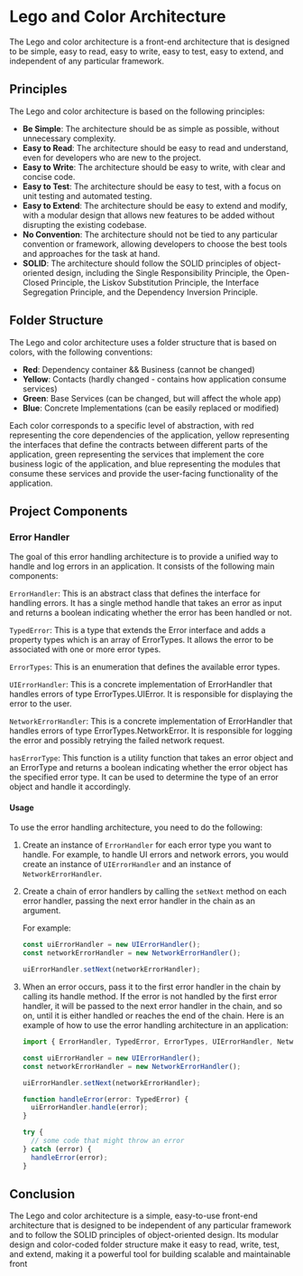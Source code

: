 # Lego and Color Architecture

The Lego and color architecture is a front-end architecture that is designed to be simple, easy to read, easy to write, easy to test, easy to extend, and independent of any particular framework.

## Principles

The Lego and color architecture is based on the following principles:

- **Be Simple**: The architecture should be as simple as possible, without unnecessary complexity.
- **Easy to Read**: The architecture should be easy to read and understand, even for developers who are new to the project.
- **Easy to Write**: The architecture should be easy to write, with clear and concise code.
- **Easy to Test**: The architecture should be easy to test, with a focus on unit testing and automated testing.
- **Easy to Extend**: The architecture should be easy to extend and modify, with a modular design that allows new features to be added without disrupting the existing codebase.
- **No Convention**: The architecture should not be tied to any particular convention or framework, allowing developers to choose the best tools and approaches for the task at hand.
- **SOLID**: The architecture should follow the SOLID principles of object-oriented design, including the Single Responsibility Principle, the Open-Closed Principle, the Liskov Substitution Principle, the Interface Segregation Principle, and the Dependency Inversion Principle.

## Folder Structure

The Lego and color architecture uses a folder structure that is based on colors, with the following conventions:

- **Red**: Dependency container && Business (cannot be changed)
- **Yellow**: Contacts (hardly changed - contains how application consume services)
- **Green**: Base Services (can be changed, but will affect the whole app)
- **Blue**: Concrete Implementations (can be easily replaced or modified)

Each color corresponds to a specific level of abstraction, with red representing the core dependencies of the application, yellow representing the interfaces that define the contracts between different parts of the application, green representing the services that implement the core business logic of the application, and blue representing the modules that consume these services and provide the user-facing functionality of the application.

## Project Components

### Error Handler

The goal of this error handling architecture is to provide a unified way to handle and log errors in an application. It consists of the following main components:

`ErrorHandler`: This is an abstract class that defines the interface for handling errors. It has a single method handle that takes an error as input and returns a boolean indicating whether the error has been handled or not.

`TypedError`: This is a type that extends the Error interface and adds a property types which is an array of ErrorTypes. It allows the error to be associated with one or more error types.

`ErrorTypes`: This is an enumeration that defines the available error types.

`UIErrorHandler`: This is a concrete implementation of ErrorHandler that handles errors of type ErrorTypes.UIError. It is responsible for displaying the error to the user.

`NetworkErrorHandler`: This is a concrete implementation of ErrorHandler that handles errors of type ErrorTypes.NetworkError. It is responsible for logging the error and possibly retrying the failed network request.

`hasErrorType`: This function is a utility function that takes an error object and an ErrorType and returns a boolean indicating whether the error object has the specified error type. It can be used to determine the type of an error object and handle it accordingly.

#### Usage

To use the error handling architecture, you need to do the following:

1. Create an instance of `ErrorHandler` for each error type you want to handle. For example, to handle UI errors and network errors, you would create an instance of `UIErrorHandler` and an instance of `NetworkErrorHandler`.

2. Create a chain of error handlers by calling the `setNext` method on each error handler, passing the next error handler in the chain as an argument.

   For example:

   ```typescript
   const uiErrorHandler = new UIErrorHandler();
   const networkErrorHandler = new NetworkErrorHandler();

   uiErrorHandler.setNext(networkErrorHandler);
   ```

3. When an error occurs, pass it to the first error handler in the chain by calling its handle method. If the error is not handled by the first error handler, it will be passed to the next error handler in the chain, and so on, until it is either handled or reaches the end of the chain.
   Here is an example of how to use the error handling architecture in an application:

   ```typescript
   import { ErrorHandler, TypedError, ErrorTypes, UIErrorHandler, NetworkErrorHandler } from "./error-handling";

   const uiErrorHandler = new UIErrorHandler();
   const networkErrorHandler = new NetworkErrorHandler();

   uiErrorHandler.setNext(networkErrorHandler);

   function handleError(error: TypedError) {
     uiErrorHandler.handle(error);
   }

   try {
     // some code that might throw an error
   } catch (error) {
     handleError(error);
   }
   ```

## Conclusion

The Lego and color architecture is a simple, easy-to-use front-end architecture that is designed to be independent of any particular framework and to follow the SOLID principles of object-oriented design. Its modular design and color-coded folder structure make it easy to read, write, test, and extend, making it a powerful tool for building scalable and maintainable front
